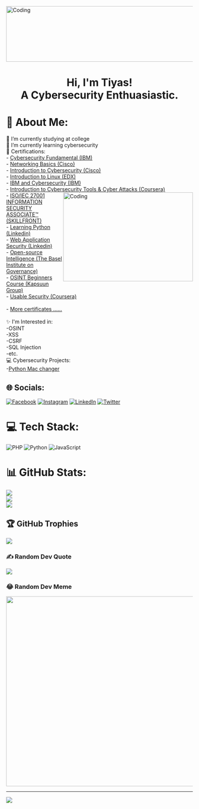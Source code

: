 <img alt="Coding" height="150" width="850" src="https://hellofuture.orange.com/app/uploads/2021/04/home-HF_GA-1920x1080-CYBERSECU.gif">
<h1 align="center">Hi, I'm Tiyas! <br>A Cybersecurity Enthuasiastic.</h1> 


# 💫 About Me:
🏫 I’m currently studying at college<br>🌱 I’m currently learning cybersecurity<br>📄  Certifications:<br>        - [Cybersecurity Fundamental (IBM) ](https://www.credly.com/badges/2bb1c379-a129-4fc5-97ff-8f888e9cdca5?source=linked_in_profile)<br>        - [Networking Basics (Cisco)](https://www.credly.com/badges/708319ed-dd72-4f76-b152-5a924cb911ec?source=linked_in_profile)<br>        - [Introduction to Cybersecurity (Cisco)](https://www.credly.com/badges/fb4cf1ab-641c-489a-8c27-38d44dab78c3?source=linked_in_profile)<br>        - [Introduction to Linux (EDX)](https://courses.edx.org/certificates/788e11c2d10747febcaf5ad63e05ad4e)<br>        - [IBM and Cybersecurity (IBM)](https://students.yourlearning.ibm.com/certificate/share/82b9c08e34ewogICJvYmplY3RJZCIgOiAiSUxCLVpLRERaS1lWWFlFWDFLVk4iLAogICJvYmplY3RUeXBlIiA6ICJBQ1RJVklUWSIsCiAgImxlYXJuZXJDTlVNIiA6ICIwOTg0MDM3UkVHIgp97763eaccc3-10)<br>        - [Introduction to Cybersecurity Tools & Cyber Attacks (Coursera)](https://www.coursera.org/account/accomplishments/certificate/JC358LUZT498)<img align="right" alt="Coding" height="240px" width="350" src="https://nebigdatahub.org/wp-content/uploads/2019/11/7T9364v.gif"><br>        - [ISO/IEC 27001 INFORMATION SECURITY ASSOCIATE™ (SKILLFRONT)](https://www.youtube.com/watch?v=E2MwRWxDBkA)<br>        - [Learning Python (Linkedin)](https://www.linkedin.com/learning/certificates/f459bcc783ff1e642359c2d51f9515deda66a5c4c905f19e4663ac3327bbe553?trk=share_certificate)<br>        - [Web Application Security (Linkedin)](https://www.linkedin.com/learning/certificates/36b410cc29b13702ada4638e3543c8fc593464f911f910f8047d07dfe846b31b?trk=share_certificate)<br>        - [Open-source Intelligence (The Basel Institute on Governance)](https://learn.baselgovernance.org/mod/customcert/view.php?id=3548&downloadown=1)<br>        - [OSINT Beginners Course (Kapsuun Group)](https://training.kapsuungroup.com/certificates/pxmgtpuw9q)<br>        - [Usable Security (Coursera)](https://www.coursera.org/account/accomplishments/verify/LK33VYXAE7LK?utm_source=link&utm_medium=certificate&utm_content=cert_image&utm_campaign=sharing_cta&utm_product=course)<br>        <br>        - [More certificates ...... ](https://www.linkedin.com/in/tiyas-adhikary-432271212/details/certifications)<br><br> ✨ I'm Interested in:<br>         -OSINT<br>         -XSS<br>         -CSRF<br>         -SQL Injection<br>         -etc.<br>💻 Cybersecurity Projects:<br>        -[Python Mac changer]()<br>      


## 🌐 Socials:
[![Facebook](https://img.shields.io/badge/Facebook-%231877F2.svg?logo=Facebook&logoColor=white)](https://facebook.com/tiyasadhikary.adhikary) [![Instagram](https://img.shields.io/badge/Instagram-%23E4405F.svg?logo=Instagram&logoColor=white)](https://instagram.com/tiyas_adhikary_official) [![LinkedIn](https://img.shields.io/badge/LinkedIn-%230077B5.svg?logo=linkedin&logoColor=white)](https://linkedin.com/in/tiyas-adhikary-432271212) [![Twitter](https://img.shields.io/badge/Twitter-%231DA1F2.svg?logo=Twitter&logoColor=white)](https://twitter.com/tiyas_adhikary) 

# 💻 Tech Stack:
![PHP](https://img.shields.io/badge/php-%23777BB4.svg?style=for-the-badge&logo=php&logoColor=white) ![Python](https://img.shields.io/badge/python-3670A0?style=for-the-badge&logo=python&logoColor=ffdd54) ![JavaScript](https://img.shields.io/badge/javascript-%23323330.svg?style=for-the-badge&logo=javascript&logoColor=%23F7DF1E)
# 📊 GitHub Stats:
![](https://github-readme-stats.vercel.app/api?username=Tiyas&theme=chartreuse-dark&hide_border=false&include_all_commits=false&count_private=true)<br/>
![](https://github-readme-streak-stats.herokuapp.com/?user=Tiyas&theme=chartreuse-dark&hide_border=false)<br/>
![](https://github-readme-stats.vercel.app/api/top-langs/?username=Tiyas&theme=chartreuse-dark&hide_border=false&include_all_commits=false&count_private=true&layout=compact)

## 🏆 GitHub Trophies
![](https://github-profile-trophy.vercel.app/?username=Tiyas&theme=radical&no-frame=false&no-bg=false&margin-w=4)

### ✍️ Random Dev Quote
![](https://quotes-github-readme.vercel.app/api?type=horizontal&theme=radical)

### 😂 Random Dev Meme
<img src="[[https://imgflip.com/m/Hacker](https://i.imgflip.com/75blf5.jpg)](https://imgflip.com/i/7db4dd)" width="512px"/>

---
[![](https://visitcount.itsvg.in/api?id=Tiyas&icon=0&color=0)](https://visitcount.itsvg.in)
